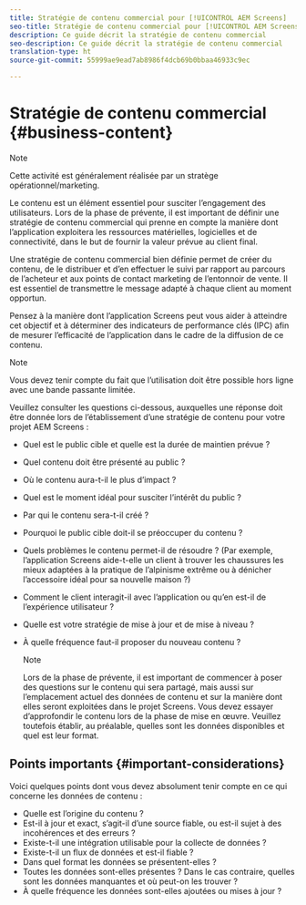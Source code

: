 ```yaml
---
title: Stratégie de contenu commercial pour [!UICONTROL AEM Screens]
seo-title: Stratégie de contenu commercial pour [!UICONTROL AEM Screens]
description: Ce guide décrit la stratégie de contenu commercial
seo-description: Ce guide décrit la stratégie de contenu commercial
translation-type: ht
source-git-commit: 55999ae9ead7ab8986f4dcb69b0bbaa46933c9ec

---
```



# Stratégie de contenu commercial {#business-content}

>[!NOTE]
>
>Cette activité est généralement réalisée par un stratège opérationnel/marketing.

Le contenu est un élément essentiel pour susciter l’engagement des utilisateurs. Lors de la phase de prévente, il est important de définir une stratégie de contenu commercial qui prenne en compte la manière dont l’application exploitera les ressources matérielles, logicielles et de connectivité, dans le but de fournir la valeur prévue au client final.

Une stratégie de contenu commercial bien définie permet de créer du contenu, de le distribuer et d’en effectuer le suivi par rapport au parcours de l’acheteur et aux points de contact marketing de l’entonnoir de vente. Il est essentiel de transmettre le message adapté à chaque client au moment opportun.

Pensez à la manière dont l’application Screens peut vous aider à atteindre cet objectif et à déterminer des indicateurs de performance clés (IPC) afin de mesurer l’efficacité de l’application dans le cadre de la diffusion de ce contenu.

>[!NOTE]
>
>Vous devez tenir compte du fait que l’utilisation doit être possible hors ligne avec une bande passante limitée.

Veuillez consulter les questions ci-dessous, auxquelles une réponse doit être donnée lors de l’établissement d’une stratégie de contenu pour votre projet AEM Screens :

* Quel est le public cible et quelle est la durée de maintien prévue ?
* Quel contenu doit être présenté au public ?
* Où le contenu aura-t-il le plus d’impact ?
* Quel est le moment idéal pour susciter l’intérêt du public ?
* Par qui le contenu sera-t-il créé ?
* Pourquoi le public cible doit-il se préoccuper du contenu ?
* Quels problèmes le contenu permet-il de résoudre ? (Par exemple, l’application Screens aide-t-elle un client à trouver les chaussures les mieux adaptées à la pratique de l’alpinisme extrême ou à dénicher l’accessoire idéal pour sa nouvelle maison ?)
* Comment le client interagit-il avec l’application ou qu’en est-il de l’expérience utilisateur ?
* Quelle est votre stratégie de mise à jour et de mise à niveau ?
* À quelle fréquence faut-il proposer du nouveau contenu ?

   >[!NOTE]
   >
   >Lors de la phase de prévente, il est important de commencer à poser des questions sur le contenu qui sera partagé, mais aussi sur l’emplacement actuel des données de contenu et sur la manière dont elles seront exploitées dans le projet Screens. Vous devez essayer d’approfondir le contenu lors de la phase de mise en œuvre. Veuillez toutefois établir, au préalable, quelles sont les données disponibles et quel est leur format.

## Points importants {#important-considerations}

Voici quelques points dont vous devez absolument tenir compte en ce qui concerne les données de contenu :

* Quelle est l’origine du contenu ?
* Est-il à jour et exact, s’agit-il d’une source fiable, ou est-il sujet à des incohérences et des erreurs ?
* Existe-t-il une intégration utilisable pour la collecte de données ?
* Existe-t-il un flux de données et est-il fiable ?
* Dans quel format les données se présentent-elles ?
* Toutes les données sont-elles présentes ? Dans le cas contraire, quelles sont les données manquantes et où peut-on les trouver ?
* À quelle fréquence les données sont-elles ajoutées ou mises à jour ?
